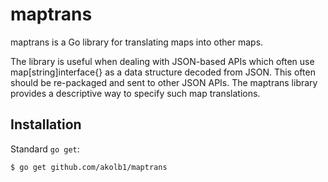 # maptrans

maptrans is a Go library for translating maps into other maps. 

The library is useful when dealing with JSON-based APIs which often use 
map[string]interface{} as a data structure decoded from JSON. This often 
should be re-packaged and sent to other JSON APIs. The maptrans library 
provides a descriptive way to specify such map translations.

## Installation

Standard `go get`:

```
$ go get github.com/akolb1/maptrans

